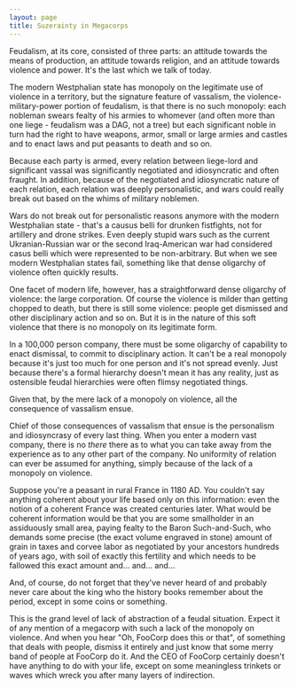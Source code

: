 ```yaml
---
layout: page
title: Suzerainty in Megacorps
---
```


Feudalism, at its core, consisted of three parts: an attitude towards the means of production, an attitude towards religion, and an attitude towards violence and power. It's the last which we talk of today.

The modern Westphalian state has monopoly on the legitimate use of violence in a territory, but the signature feature of vassalism, the violence-military-power portion of feudalism, is that there is no such monopoly: each nobleman swears fealty of his armies to whomever (and often more than one liege - feudalism was a DAG, not a tree) but each significant noble in turn had the right to have weapons, armor, small or large armies and castles and to enact laws and put peasants to death and so on.

Because each party is armed, every relation between liege-lord and significant vassal was significantly negotiated and idiosyncratic and often fraught. In addition, because of the negotiated and idiosyncratic nature of each relation, each relation was deeply personalistic, and wars could really break out based on the whims of military noblemen.

Wars do not break out for personalistic reasons anymore with the modern Westphalian state - that's a causus belli for drunken fistfights, not for artillery and drone strikes. Even deeply stupid wars such as the current Ukranian-Russian war or the second Iraq-American war had considered casus belli which were represented to be non-arbitrary. But when we see modern Westphalian states fail, something like that dense oligarchy of violence often quickly results.

One facet of modern life, however, has a straightforward dense oligarchy of violence: the large corporation. Of course the violence is milder than getting chopped to death, but there is still some violence: people get dismissed and other disciplinary action and so on. But it is in the nature of this soft violence that there is no monopoly on its legitimate form.

In a 100,000 person company, there must be some oligarchy of capability to enact dismissal, to commit to disciplinary action. It can't be a real monopoly because it's just too much for one person and it's not spread evenly. Just because there's a formal hierarchy doesn't mean it has any reality, just as ostensible feudal hierarchies were often flimsy negotiated things.

Given that, by the mere lack of a monopoly on violence, all the consequence of vassalism ensue.

Chief of those consequences of vassalism that ensue is the personalism and idiosyncrasy of every last thing. When you enter a modern vast company, there is no _there_ there as to what you can take away from the experience as to any other part of the company. No uniformity of relation can ever be assumed for anything, simply because of the lack of a monopoly on violence.

Suppose you're a peasant in rural France in 1180 AD. You couldn't say anything coherent about your life based only on this information: even the notion of a coherent France was created centuries later. What would be coherent information would be that you are some smallholder in an assiduously small area, paying fealty to the Baron Such-and-Such, who demands some precise (the exact volume engraved in stone) amount of grain in taxes and corvee labor as negotiated by your ancestors hundreds of years ago, with soil of exactly this fertility and which needs to be fallowed this exact amount and... and... and...

And, of course, do not forget that they've never heard of and probably never care about the king who the history books remember about the period, except in some coins or something.

This is the grand level of lack of abstraction of a feudal situation. Expect it of any mention of a megacorp with such a lack of the monopoly on violence. And when you hear "Oh, FooCorp does this or that", of something that deals with people, dismiss it entirely and just know that some merry band of people at FooCorp do it. And the CEO of FooCorp certainly doesn't have anything to do with your life, except on some meaningless trinkets or waves which wreck you after many layers of indirection.
